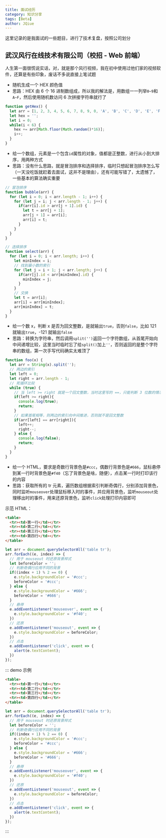 ```yaml
---
title: 面试经历
category: 知识分享
tags: [Beta]
author: JQiue
---
```


这里记录的是我面试的一些题目，进行了技术复盘，按照公司划分

## 武汉风行在线技术有限公司（校招 - Web 前端）

人生第一面很慌说实话，对，就是那个风行视频，我在初中使用过他们家的视频软件，还算是有些印象，废话不多说直接上笔试题

+ 随机生成一个 HEX 颜色值
+ 思路：HEX 由 6 个 16 进制数组成，所以我的解法是，用数组一一列举`0~9`和`A~F`，然后使用随机数访问 6 次拼接字符串就行了

```js
function getHex() {
  let arr = [1, 2, 3, 4, 5, 6, 7, 8, 9, 0, 'A', 'B', 'C', 'D', 'E', 'F'];
  let hex = '';
  let i = 0;
  while(i < 6) {
    hex += arr[Math.floor(Math.random()*16)];
    i++;
  }
}
```

+ 给一个数组，元素是一个包含`id`属性的对象，值都是正整数，进行从小到大排序，用两种方式
+ 思路：没有什么思路，就是冒泡排序和选择排序，临时只想起冒泡排序怎么写（一天没吃饭就赶着去面试，这并不是理由），还有可能写错了，太遗憾了，一些基本的算法确实重要

```js
// 冒泡排序
function bubble(arr) {
  for (let i = 0; i < arr.length - 1; i++) {
    for (let j = i; j < arr.length - 1; j++) {
      if(arr[i].id > arr[j + 1].id) {
        let t = arr[j + 1];
        arr[j + 1] = arr[i];
        arr[i] = t;
      }
    }
  }
}

// 选择排序
function select(arr) {
  for (let i = 0; i < arr.length; i++) {
    let minIndex = i;
    // 找到最小数的索引
    for (let j = i + 1; j < arr.length; j++) {
      if(arr[j].id < arr[minIndex].id) {
        minIndex = j;
      } 
    }
    // 交换
    let t = arr[i];
    arr[i] = arr[minIndex];
    arr[minIndex] = t;
  }
}
```

+ 给一个数 x，判断 x 是否为回文整数，是就输出`true`，否则`false`，比如 121 就输出`true`，-121 就输出`false`
+ 思路：转换为字符串，然后调用`split('')`返回一个字符数组，从首尾开始向中间递增比较，这里当时临时忘了给`split()`加上`''`，否则返回的是整个字符串的数组，第一次手写代码确实太难顶了

```js
function foo(x) {
  let arr = String(x).split('');
  // 两边的索引
  let left = 0;
  let right = arr.length - 1;
  // 死循环比较
  while (true) {
    // 当 left >= right 就是一个回文整数，当时这里写的 ==，只能判断 3 位数的情况，其它位数会产生死循环
    if(left >= right){
      console.log(true);
      return;
    }
    // 如果首尾相等，则两边的索引向中间推进，否则就不是回文整数
    if(arr[left] == arr[right]){
      left++;
      right--;
    } else {
      console.log(false);
      return;
    }
  }
}
```

+ 给一个 HTML，要求是奇数行背景色是`#ccc`，偶数行背景色是`#666`，鼠标悬停到某一行时背景色是`#f40`（忘了背景色是啥，随便），点击某一行时打印该行的内容
+ 思路：获取所有的 tr 元素，遍历数组根据索引判断奇偶行，分别添加背景色，同时监听`mouseover`处理鼠标移入时的事件，并应用背景色，监听`mouseout`处理移出时的事件，用来还原背景色，监听`click`处理打印内容即可

示范 HTML：

```html
<table>
  <tr><td>第一行</td></tr>
  <tr><td>第二行</td></tr>
  <tr><td>第三行</td></tr>
  <tr><td>第四行</td></tr>
</table>
```

```js
let arr = document.querySelectorAll('table tr');
arr.forEach((e, index) => {
  // 用于 mouseout 时还原背景样式
  let beforeColor = '';
  // 判断奇偶行应用不同的背景
  if((index + 1) % 2 == 0) {
    e.style.backgroundColor = '#ccc';
    beforeColor = '#ccc';
  } else {
    e.style.backgroundColor = '#666';
    beforeColor = '#666';
  }
  // 悬停
  e.addEventListener('mouseover', event => {
    e.style.backgroundColor = '#f40';
  })
  // 还原
  e.addEventListener('mouseout', event => {
    e.style.backgroundColor = beforeColor;
  })
  // 点击
  e.addEventListener('click', event => {
    alert(e.textContent);
  })
});
```

::: demo 示例

```html
<table>
  <tr><td>第一行</td></tr>
  <tr><td>第二行</td></tr>
  <tr><td>第三行</td></tr>
  <tr><td>第四行</td></tr>
</table>
```

```js
let arr = document.querySelectorAll('table tr');
arr.forEach((e, index) => {
  // 用于 mouseout 时还原背景样式
  let beforeColor = '';
  // 判断奇偶行应用不同的背景
  if((index + 1) % 2 == 0) {
    e.style.backgroundColor = '#ccc';
    beforeColor = '#ccc';
  } else {
    e.style.backgroundColor = '#666';
    beforeColor = '#666';
  }
  // 悬停
  e.addEventListener('mouseover', event => {
    e.style.backgroundColor = '#f40';
  })
  // 还原
  e.addEventListener('mouseout', event => {
    e.style.backgroundColor = beforeColor;
  })
  // 点击
  e.addEventListener('click', event => {
    alert(e.textContent);
  })
});
```

:::
